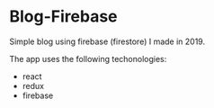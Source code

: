 # Blog-Firebase

Simple blog using firebase (firestore) I made in 2019.

The app uses the following techonologies:

- react
- redux
- firebase
